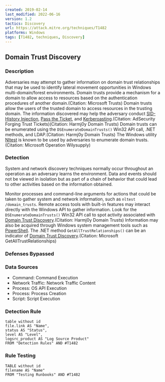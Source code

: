 ```yaml
---
created: 2019-02-14
last_modified: 2022-06-16
version: 1.2
tactics: Discovery
url: https://attack.mitre.org/techniques/T1482
platforms: Windows
tags: [T1482, techniques, Discovery]
---
```


## Domain Trust Discovery

### Description

Adversaries may attempt to gather information on domain trust relationships that may be used to identify lateral movement opportunities in Windows multi-domain/forest environments. Domain trusts provide a mechanism for a domain to allow access to resources based on the authentication procedures of another domain.(Citation: Microsoft Trusts) Domain trusts allow the users of the trusted domain to access resources in the trusting domain. The information discovered may help the adversary conduct [SID-History Injection](https://attack.mitre.org/techniques/T1134/005), [Pass the Ticket](https://attack.mitre.org/techniques/T1550/003), and [Kerberoasting](https://attack.mitre.org/techniques/T1558/003).(Citation: AdSecurity Forging Trust Tickets)(Citation: Harmj0y Domain Trusts) Domain trusts can be enumerated using the `DSEnumerateDomainTrusts()` Win32 API call, .NET methods, and LDAP.(Citation: Harmj0y Domain Trusts) The Windows utility [Nltest](https://attack.mitre.org/software/S0359) is known to be used by adversaries to enumerate domain trusts.(Citation: Microsoft Operation Wilysupply)

### Detection

System and network discovery techniques normally occur throughout an operation as an adversary learns the environment. Data and events should not be viewed in isolation but as part of a chain of behavior that could lead to other activities based on the information obtained.

Monitor processes and command-line arguments for actions that could be taken to gather system and network information, such as `nltest /domain_trusts`. Remote access tools with built-in features may interact directly with the Windows API to gather information. Look for the `DSEnumerateDomainTrusts()` Win32 API call to spot activity associated with [Domain Trust Discovery](https://attack.mitre.org/techniques/T1482).(Citation: Harmj0y Domain Trusts) Information may also be acquired through Windows system management tools such as [PowerShell](https://attack.mitre.org/techniques/T1059/001). The .NET method `GetAllTrustRelationships()` can be an indicator of [Domain Trust Discovery](https://attack.mitre.org/techniques/T1482).(Citation: Microsoft GetAllTrustRelationships)


### Defenses Bypassed



### Data Sources

  - Command: Command Execution
  -  Network Traffic: Network Traffic Content
  -  Process: OS API Execution
  -  Process: Process Creation
  -  Script: Script Execution
### Detection Rule

```dataview
table without id
file.link AS "Name",
status AS "Status",
level AS "Level",
logsrc_product AS "Log Source Product"
FROM "Detection Rules" AND #T1482
```

### Rule Testing

```dataview
TABLE without id
filename AS "Name"
FROM "Testing Runbooks" AND #T1482
```
